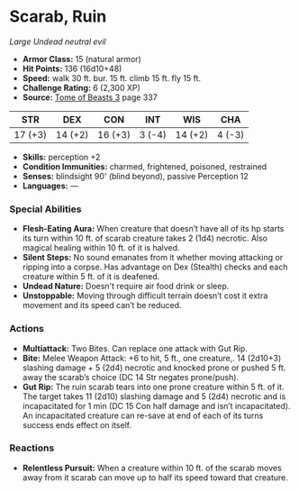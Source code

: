 # Scarab, Ruin

*Large* *Undead* *neutral evil*

- **Armor Class:** 15 (natural armor)
- **Hit Points:** 136 (16d10+48)
- **Speed:** walk 30 ft. bur. 15 ft. climb 15 ft. fly 15 ft.
- **Challenge Rating:** 6 (2,300 XP)
- **Source:** [Tome of Beasts 3](https://koboldpress.com/kpstore/product/tome-of-beasts-3-for-5th-edition/) page 337

| STR | DEX | CON | INT | WIS | CHA |
| --- | --- | --- | --- | --- | --- |
| 17 (+3) | 14 (+2) | 16 (+3) | 3 (-4) | 14 (+2) | 4 (-3) |

- **Skills:** perception +2
- **Condition Immunities:** charmed, frightened, poisoned, restrained
- **Senses:** blindsight 90' (blind beyond), passive Perception 12
- **Languages:** —
### Special Abilities
- **Flesh-Eating Aura:** When creature that doesn’t have all of its hp starts its turn within 10 ft. of scarab creature takes 2 (1d4) necrotic. Also magical healing within 10 ft. of it is halved.
- **Silent Steps:** No sound emanates from it whether moving attacking or ripping into a corpse. Has advantage on Dex (Stealth) checks and each creature within 5 ft. of it is deafened.
- **Undead Nature:** Doesn't require air food drink or sleep.
- **Unstoppable:** Moving through difficult terrain doesn’t cost it extra movement and its speed can’t be reduced.
### Actions
- **Multiattack:** Two Bites. Can replace one attack with Gut Rip.
- **Bite:** Melee Weapon Attack: +6 to hit, 5 ft., one creature,. 14 (2d10+3) slashing damage + 5 (2d4) necrotic and knocked prone or pushed 5 ft. away the scarab’s choice (DC 14 Str negates prone/push).
- **Gut Rip:** The ruin scarab tears into one prone creature within 5 ft. of it. The target takes 11 (2d10) slashing damage and 5 (2d4) necrotic and is incapacitated for 1 min (DC 15 Con half damage and isn’t incapacitated). An incapacitated creature can re-save at end of each of its turns success ends effect on itself.
### Reactions
- **Relentless Pursuit:** When a creature within 10 ft. of the scarab moves away from it scarab can move up to half its speed toward that creature.


